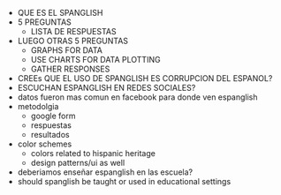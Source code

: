 - QUE ES EL SPANGLISH
- 5 PREGUNTAS
    - LISTA DE RESPUESTAS
- LUEGO OTRAS 5 PREGUNTAS
    - GRAPHS FOR DATA
    - USE CHARTS FOR DATA PLOTTING
    - GATHER RESPONSES
- CREEs QUE EL USO DE SPANGLISH ES CORRUPCION DEL ESPANOL?
- ESCUCHAN ESPANGLISH EN REDES SOCIALES?
- datos fueron mas comun en facebook para donde ven espanglish
- metodolgia
    - google form
    - respuestas
    - resultados
- color schemes
    - colors related to hispanic heritage
    - design patterns/ui as well
- deberiamos enseñar espanglish en las escuela?
- should spanglish be taught or used in educational settings